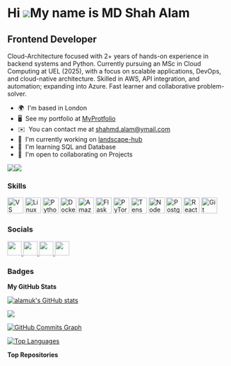 Hi ![](https://user-images.githubusercontent.com/18350557/176309783-0785949b-9127-417c-8b55-ab5a4333674e.gif)My name is MD Shah Alam
====================================================================================================================================

Frontend Developer
------------------

Cloud-Architecture focused with 2+ years of hands-on experience in backend systems and Python. Currently pursuing an MSc in Cloud Computing at UEL (2025), with a focus on scalable applications, DevOps, and cloud-native architecture. Skilled in AWS, API integration, and automation; expanding into Azure. Fast learner and collaborative problem-solver.

* 🌍  I'm based in London
* 🖥️  See my portfolio at [MyProtfolio](http://ms-alam.co.uk)
* ✉️  You can contact me at [shahmd.alam@ymail.com](mailto:shahmd.alam@ymail.com)
* 🚀  I'm currently working on [landscape-hub](http://github.com/Landscape-Hub/landscape-hub)
* 🧠  I'm learning SQL and Database
* 🤝  I'm open to collaborating on Projects

<a href="https://www.github.com/alamuk" target="_blank" rel="noreferrer"><img
src="https://img.shields.io/github/followers/alamuk?logo=github&style=for-the-badge&color=0891b2&labelColor=1c1917" /></a><a href="https://www.x.com/@MSAlamNet" target="_blank" rel="noreferrer"><img
src="https://img.shields.io/twitter/follow/@MSAlamNet?logo=twitter&style=for-the-badge&color=0891b2&labelColor=1c1917"
/></a>

### Skills
<p align="left">
   <a href="https://code.visualstudio.com/" target="_blank" rel="noreferrer"
        ><img
            src="https://raw.githubusercontent.com/danielcranney/readme-generator/main/public/icons/skills/visualstudiocode.svg"
            width="36"
            height="36"
            alt="VS Code" /></a>
   <a href="https://www.linux.org" target="_blank" rel="noreferrer"
        ><img
            src="https://raw.githubusercontent.com/danielcranney/readme-generator/main/public/icons/skills/linux-colored.svg"
            width="36"
            height="36"
            alt="Linux" /></a>
  <a href="https://www.python.org/" target="_blank" rel="noreferrer"
    ><img
        src="https://raw.githubusercontent.com/danielcranney/readme-generator/main/public/icons/skills/python-colored.svg"
        width="36"
        height="36"
        alt="Python"/></a>
   <a href="https://www.docker.com/" target="_blank" rel="noreferrer"
        ><img
            src="https://raw.githubusercontent.com/danielcranney/readme-generator/main/public/icons/skills/docker-colored.svg"
            width="36"
            height="36"
            alt="Docker" /></a>
   <a href="https://aws.amazon.com" target="_blank" rel="noreferrer"
        ><img
            src="https://raw.githubusercontent.com/danielcranney/readme-generator/main/public/icons/skills/aws-colored.svg"
            width="36"
            height="36"
            alt="Amazon Web Services" /></a>
   <a href="https://flask.palletsprojects.com/en/2.0.x/"
        target="_blank"
        rel="noreferrer"
        ><img
            src="https://raw.githubusercontent.com/danielcranney/readme-generator/main/public/icons/skills/flask-colored.svg"
            width="36"
            height="36"
            alt="Flask" /></a>
   <a href="https://pytorch.org/" target="_blank" rel="noreferrer"
        ><img
            src="https://raw.githubusercontent.com/danielcranney/readme-generator/main/public/icons/skills/pytorch-colored.svg"
            width="36"
            height="36"
            alt="PyTorch" /></a>
   <a href="https://www.tensorflow.org/" target="_blank" rel="noreferrer"><img
            src="https://raw.githubusercontent.com/danielcranney/readme-generator/main/public/icons/skills/tensorflow-colored.svg"
            width="36"
            height="36"
            alt="TensorFlow"/></a>
   <a href="https://nodejs.org/en/" target="_blank" rel="noreferrer"
        ><img
            src="https://raw.githubusercontent.com/danielcranney/readme-generator/main/public/icons/skills/nodejs-colored.svg"
            width="36"
            height="36"
            alt="NodeJS" /></a>
   <a href="https://www.postgresql.org/" target="_blank" rel="noreferrer"
        ><img
            src="https://raw.githubusercontent.com/danielcranney/readme-generator/main/public/icons/skills/postgresql-colored.svg"
            width="36"
            height="36"
            alt="PostgreSQL" /></a>
<a href="https://reactjs.org/" target="_blank" rel="noreferrer"
        ><img
            src="https://raw.githubusercontent.com/danielcranney/readme-generator/main/public/icons/skills/react-colored.svg"
            width="36"
            height="36"
            alt="React" /></a>
<a href="https://git-scm.com/" target="_blank" rel="noreferrer"
    ><img
        src="https://raw.githubusercontent.com/danielcranney/readme-generator/main/public/icons/skills/git-colored.svg"
        width="36"
        height="36"
        alt="Git"/></a>
</p>




### Socials

<p align="left">
     <a href="https://www.linkedin.com/in/ms-alam" target="_blank" rel="noreferrer">
        <picture>
            <source
                media="(prefers-color-scheme: dark)"
                srcset="
                    https://raw.githubusercontent.com/danielcranney/readme-generator/main/public/icons/socials/linkedin-dark.svg
                "
            />
            <source
                media="(prefers-color-scheme: light)"
                srcset="
                    https://raw.githubusercontent.com/danielcranney/readme-generator/main/public/icons/socials/linkedin.svg
                "
            />
            <img
                src="https://raw.githubusercontent.com/danielcranney/readme-generator/main/public/icons/socials/linkedin.svg"
                width="32"
                height="32"
            />
        </picture>
    </a>
   <a href="https://www.github.com/alamuk" target="_blank" rel="noreferrer">
        <picture>
            <source
                media="(prefers-color-scheme: dark)"
                srcset="
                    https://raw.githubusercontent.com/danielcranney/readme-generator/main/public/icons/socials/github-dark.svg"/>
            <source
                media="(prefers-color-scheme: light)"
                srcset="
                    https://raw.githubusercontent.com/danielcranney/readme-generator/main/public/icons/socials/github.svg"/>
            <img
                src="https://raw.githubusercontent.com/danielcranney/readme-generator/main/public/icons/socials/github.svg"
                width="32"
                height="32"
            />
        </picture>
    </a>
    <a href="https://www.x.com/@MSAlamNet" target="_blank" rel="noreferrer">
        <picture>
            <source
                media="(prefers-color-scheme: dark)"
                srcset="
                    https://raw.githubusercontent.com/danielcranney/readme-generator/main/public/icons/socials/twitter-dark.svg
                "
            />
            <source
                media="(prefers-color-scheme: light)"
                srcset="
                    https://raw.githubusercontent.com/danielcranney/readme-generator/main/public/icons/socials/twitter.svg
                "
            />
            <img
                src="https://raw.githubusercontent.com/danielcranney/readme-generator/main/public/icons/socials/twitter.svg"
                width="32"
                height="32"
            />
        </picture>
    </a>
    <a href="https://www.youtube.com/@MSAlamNet" target="_blank" rel="noreferrer">
        <picture>
            <source
                media="(prefers-color-scheme: dark)"
                srcset="
                    https://raw.githubusercontent.com/danielcranney/readme-generator/main/public/icons/socials/youtube-dark.svg"/>
            <source
                media="(prefers-color-scheme: light)"
                srcset="
                    https://raw.githubusercontent.com/danielcranney/readme-generator/main/public/icons/socials/youtube.svg
                "
            />
            <img
                src="https://raw.githubusercontent.com/danielcranney/readme-generator/main/public/icons/socials/youtube.svg"
                width="32"
                height="32"
            />
        </picture>
    </a>
</p>


### Badges

<b>My GitHub Stats</b>

<a href="http://www.github.com/alamuk"><img src="https://github-readme-stats.vercel.app/api?username=alamuk&show_icons=true&hide=&count_private=true&title_color=0891b2&text_color=ffffff&icon_color=0891b2&bg_color=1c1917&hide_border=true&show_icons=true" alt="alamuk's GitHub stats" /></a>

<a href="http://www.github.com/alamuk"><img src="https://github-readme-streak-stats.herokuapp.com/?user=alamuk&stroke=ffffff&background=1c1917&ring=0891b2&fire=0891b2&currStreakNum=ffffff&currStreakLabel=0891b2&sideNums=ffffff&sideLabels=ffffff&dates=ffffff&hide_border=true" /></a>

<a href="http://www.github.com/alamuk"><img src="https://github-readme-activity-graph.cyclic.app/graph?username=alamuk&bg_color=1c1917&color=ffffff&line=0891b2&point=ffffff&area_color=1c1917&area=true&hide_border=true&custom_title=GitHub%20Commits%20Graph" alt="GitHub Commits Graph" /></a>

<a href="https://github.com/alamuk" align="left"><img src="https://github-readme-stats.vercel.app/api/top-langs/?username=alamuk&langs_count=10&title_color=0891b2&text_color=ffffff&icon_color=0891b2&bg_color=1c1917&hide_border=true&locale=en&custom_title=Top%20%Languages" alt="Top Languages" /></a>

<b>Top Repositories</b>

<div width="100%" align="center"></div><br /><br /><br /><br /><br /><br /><br />
